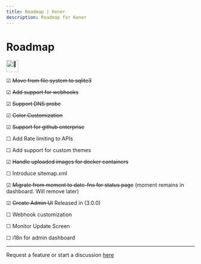 ```yaml
---
title: Roadmap | Kener
description: Roadmap for Kener
---
```


# Roadmap

<picture>
  <source srcset="https://fonts.gstatic.com/s/e/notoemoji/latest/1f331/512.webp" type="image/webp">
  <img src="https://fonts.gstatic.com/s/e/notoemoji/latest/1f331/512.gif" alt="🌱" width="32" height="32">
</picture>

☑ ~~Move from file system to sqlite3~~

☑ ~~Add support for webhooks~~

☑ ~~Support DNS probe~~

☑ ~~Color Customization~~

☑ ~~Support for github enterprise~~

☐ Add Rate limiting to APIs

☐ Add support for custom themes

☑ ~~Handle uploaded images for docker containers~~

☐ Introduce sitemap.xml

☑ ~~Migrate from moment to date-fns for status page~~ (moment remains in dashboard. Will remove later)

☑ ~~Create Admin UI~~ Released in (3.0.0)

☐ Webhook customization

☐ Monitor Update Screen

☐ i18n for admin dashboard

---

Request a feature or start a discussion [here](https://github.com/rajnandan1/kener/discussions/119)
